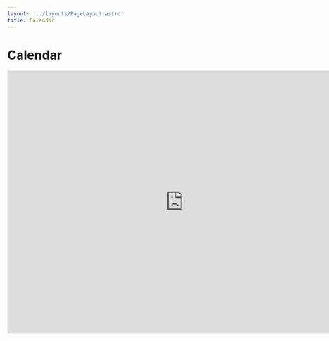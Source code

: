 ```yaml
---
layout: '../layouts/PageLayout.astro'
title: Calendar
---
```


<h1 class="font-bold text-3xl text-center p-4">Calendar</h1>

<main>
  <div class="row">
    <iframe src="https://calendar.google.com/calendar/embed?src=mmqs13nciq5tgq7sbglftfgv8l03jgus%40" style="border: 0" width="800" height="600" frameborder="0" scrolling="no"></iframe>
  </div>
</main>

<br><br>
